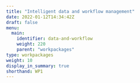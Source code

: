 ```yaml
---
title: "Intelligent data and workflow management"
date: 2022-01-12T14:34:42Z
draft: false
menu:
  main:
    identifier: data-and-workflow
    weight: 220
    parent: "workpackages"
type: workpackages
weight: 10
display_in_summary: true
shorthand: WP1
---
```


